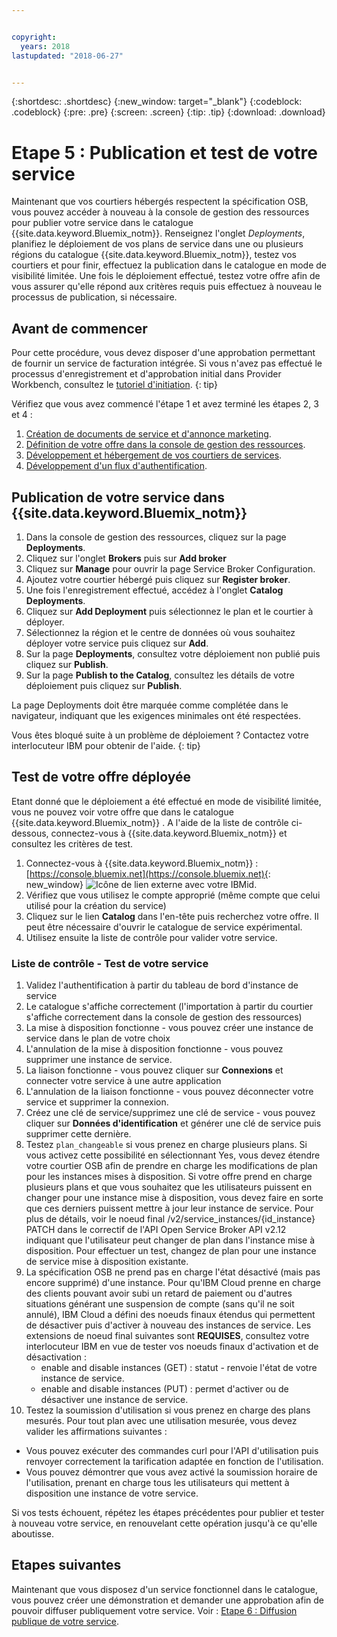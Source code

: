 ```yaml
---


copyright:
  years: 2018
lastupdated: "2018-06-27"


---
```


{:shortdesc: .shortdesc}
{:new_window: target="_blank"}
{:codeblock: .codeblock}
{:pre: .pre}
{:screen: .screen}
{:tip: .tip}
{:download: .download}

# Etape 5 : Publication et test de votre service

Maintenant que vos courtiers hébergés respectent la spécification OSB, vous pouvez accéder à nouveau à la console de gestion des ressources pour publier votre service dans le catalogue {{site.data.keyword.Bluemix_notm}}. Renseignez l'onglet *Deployments*, planifiez le déploiement de vos plans de service dans une ou plusieurs régions du catalogue {{site.data.keyword.Bluemix_notm}}, testez vos courtiers et pour finir, effectuez la publication dans le catalogue en mode de visibilité limitée. Une fois le déploiement effectué, testez votre offre afin de vous assurer qu'elle répond aux critères requis puis effectuez à nouveau le processus de publication, si nécessaire.


## Avant de commencer

Pour cette procédure, vous devez disposer d'une approbation permettant de fournir un service de facturation intégrée. Si vous n'avez pas effectué le processus d'enregistrement et d'approbation initial dans Provider Workbench, consultez le [tutoriel d'initiation](/docs/third-party/index.md).
{: tip}

Vérifiez que vous avez commencé l'étape 1 et avez terminé les étapes 2, 3 et 4 :
1. [Création de documents de service et d'annonce marketing](/docs/third-party/cis1-docs-marketing.html).
2. [Définition de votre offre dans la console de gestion des ressources](/docs/third-party/cis2-rmc-define.html).
3. [Développement et hébergement de vos courtiers de services](/docs/third-party/cis3-broker.html).
3. [Développement d'un flux d'authentification](/docs/third-party/cis-iam.html).

## Publication de votre service dans {{site.data.keyword.Bluemix_notm}}

1. Dans la console de gestion des ressources, cliquez sur la page **Deployments**.
2. Cliquez sur l'onglet **Brokers** puis sur **Add broker**
3. Cliquez sur **Manage** pour ouvrir la page Service Broker Configuration.
4. Ajoutez votre courtier hébergé puis cliquez sur **Register broker**.
5. Une fois l'enregistrement effectué, accédez à l'onglet **Catalog Deployments**.
6. Cliquez sur **Add Deployment** puis sélectionnez le plan et le courtier à déployer.
7. Sélectionnez la région et le centre de données où vous souhaitez déployer votre service puis cliquez sur **Add**.
8. Sur la page **Deployments**, consultez votre déploiement non publié puis cliquez sur **Publish**.
9. Sur la page **Publish to the Catalog**, consultez les détails de votre déploiement puis cliquez sur **Publish**.

La page Deployments doit être marquée comme complétée dans le navigateur, indiquant que les exigences minimales ont été respectées.

Vous êtes bloqué suite à un problème de déploiement ? Contactez votre interlocuteur IBM pour obtenir de l'aide.
{: tip}

## Test de votre offre déployée 

Etant donné que le déploiement a été effectué en mode de visibilité limitée, vous ne pouvez voir votre offre que dans le catalogue {{site.data.keyword.Bluemix_notm}} . A l'aide de la liste de contrôle ci-dessous, connectez-vous à {{site.data.keyword.Bluemix_notm}} et consultez les critères de test.

1. Connectez-vous à {{site.data.keyword.Bluemix_notm}} : [https://console.bluemix.net](https://console.bluemix.net){: new_window} ![Icône de lien externe](../icons/launch-glyph.svg "Icône de lien externe") avec votre IBMid.
2. Vérifiez que vous utilisez le compte approprié (même compte que celui utilisé pour la création du service)
3. Cliquez sur le lien **Catalog** dans l'en-tête puis recherchez votre offre. Il peut être nécessaire d'ouvrir le catalogue de service expérimental. 
4. Utilisez ensuite la liste de contrôle pour valider votre service.

### Liste de contrôle - Test de votre service
1. Validez l'authentification à partir du tableau de bord d'instance de service
2. Le catalogue s'affiche correctement (l'importation à partir du courtier s'affiche correctement dans la console de gestion des ressources)
3. La mise à disposition fonctionne - vous pouvez créer une instance de service dans le plan de votre choix
4. L'annulation de la mise à disposition fonctionne - vous pouvez supprimer une instance de service.
5. La liaison fonctionne - vous pouvez cliquer sur **Connexions** et connecter votre service à une autre application
6. L'annulation de la liaison fonctionne - vous pouvez déconnecter votre service et supprimer la connexion.
7. Créez une clé de service/supprimez une clé de service - vous pouvez cliquer sur **Données d'identification** et générer une clé de service puis supprimer cette dernière.
8. Testez `plan_changeable` si vous prenez en charge plusieurs plans. Si vous activez cette possibilité en sélectionnant Yes, vous devez étendre votre courtier OSB afin de prendre en charge les modifications de plan pour les instances mises à disposition. Si votre offre prend en charge plusieurs plans et que vous souhaitez que les utilisateurs puissent en changer pour une instance mise à disposition, vous devez faire en sorte que ces derniers puissent mettre à jour leur instance de service. Pour plus de détails, voir le noeud final /v2/service_instances/{id_instance} PATCH dans le correctif de l'API Open Service Broker API v2.12 indiquant que l'utilisateur peut changer de plan dans l'instance mise à disposition. Pour effectuer un test, changez de plan pour une instance de service mise à disposition existante.
9. La spécification OSB ne prend pas en charge l'état désactivé (mais pas encore supprimé) d'une instance. Pour qu'IBM Cloud prenne en charge des clients pouvant avoir subi un retard de paiement ou d'autres situations générant une suspension de compte (sans qu'il ne soit annulé), IBM Cloud a défini des noeuds finaux étendus qui permettent de désactiver puis d'activer à nouveau des instances de service. Les extensions de noeud final suivantes sont **REQUISES**, consultez votre interlocuteur IBM en vue de tester vos noeuds finaux d'activation et de désactivation :
   - enable and disable instances (GET) : statut - renvoie l'état de votre instance de service.
   - enable and disable instances (PUT) : permet d'activer ou de désactiver une instance de service.
10. Testez la soumission d'utilisation si vous prenez en charge des plans mesurés. Pour tout plan avec une utilisation mesurée, vous devez valider les affirmations suivantes :
   - Vous pouvez exécuter des commandes curl pour l'API d'utilisation puis renvoyer correctement la tarification adaptée en fonction de l'utilisation.
   - Vous pouvez démontrer que vous avez activé la soumission horaire de l'utilisation, prenant en charge tous les utilisateurs qui mettent à disposition une instance de votre service.

Si vos tests échouent, répétez les étapes précédentes pour publier et tester à nouveau votre service, en renouvelant cette opération jusqu'à ce qu'elle aboutisse.


## Etapes suivantes

Maintenant que vous disposez d'un service fonctionnel dans le catalogue, vous pouvez créer une démonstration et demander une approbation afin de pouvoir diffuser publiquement votre service. Voir : [Etape 6 : Diffusion publique de votre service](/docs/third-party/cis6-ga.html).
